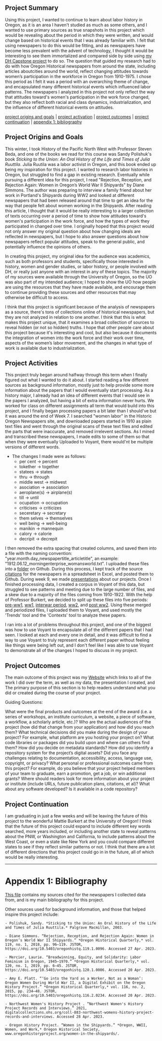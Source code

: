 ## Project Summary 

Using this project, I wanted to continue to learn about labor history in Oregon, as it is an area I haven't studied as much as some others, and I wanted to use primary sources as true snapshots in this project which would be revealing about the period in which they were written, and would change based on historical events that I was already familiar with. I felt that using newspapers to do this would be fitting, and as newspapers have become less prevalent with the advent of technology, I thought it would be interesting to see them immortalized and compared side by side using [my DH Capstone project](https://eng470-s23.github.io/marias_demosite/) to do so. The question that guided my research had to do with how Oregon Historical newspapers from around the state, including articles aboutcities around the world, reflect changing attitudes towards women’s participation in the workforce in Oregon from 1910-1975. I chose this period as I felt it was a period with an overarching theme of change, and encapsulated many different historical events which influenced labor patterns. The newspapers I analyzed in this project not only reflect the way that attitudes toward's women's participation in the work force changed, but they also reflect both racial and class dynamics, industrialization, and the influence of different historical events on attitudes. 

[project origins and goals](https://github.com/eng470-s23/marias_demosite/blob/main/white-paper.md#project-origins-and-goals)   |   [project activation](https://github.com/eng470-s23/marias_demosite/blob/main/white-paper.md#project-activities)   |   [project outcomes](https://github.com/eng470-s23/marias_demosite/blob/main/white-paper.md#project-outcomes)   |   [project continuation](https://github.com/eng470-s23/marias_demosite/blob/main/white-paper.md#project-continuation)   |   [appendix 1: bibliography](https://github.com/eng470-s23/marias_demosite/blob/main/white-paper.md#appendix-1-bibliography)

## Project Origins and Goals

This winter, I took History of the Pacific North West with Professor Steven Beda, and one of the books we read for this course was Sandy Polishuk's book *Sticking to the Union: An Oral History of the Life and Times of Julia Ruuttila*. Julia Ruutila was a labor activist in Oregon, and this book ended up being my inspiration for this project. I wanted to research labor histories in Oregon, but struggled to find a gap in existing research. Eventually while pursuing a different idea for this project, I read "Rejection, Reception, and Rejection Again: Women in Oregon’s World War II Shipyards" by Diane Simmons. The author was preparing to interview a family friend about her work in Portland's Shipyards during WW2 and looked at different newspapers that had been released around that time to get an idea for the way that people felt about women working in the Shipyards. After reading this article, I thought that it would be really interesting to a larger collection of texts occurring over a period of time to show how attitudes toward's women's participation in the work force, and how the types of work they participated in changed over time. I originally hoped that this project would not only answer my original question about how changing ideals are reflected in newspapers, but I hope to also answer questions about how newspapers reflect popular attitudes, speak to the general public, and potentially influence the opinions of others.

In creating this project, my original idea for the audience was academics, such as both professors and students, specifically those interested in history, women and gender studies, or labor history, or people involved with DH, or really just anyone with an interest in any of these topics. The majority of my sources were available through the University of Oregon, so the UO was also part of my intended audience; I hoped to show the UO how people are using the resources that they have made available, and encourage them to continue providing these sources and other resources that may otherwise be difficult to access. 

I think that this project is significant because of the analysis of newspapers as a source, there's tons of collections online of historical newspapers, but they are not analyzed in relation to one another. I think that this is what makes this project unique, that it examines a broad collection of sources to reveal hidden (or not so hidden) truths. I hope that other people care about this project because it's interesting and cool, but also because it documents the integration of women into the work force and their work over time, aspects of the women’s labor movement, and the changes in what type of work is available due to industrialization.

## Project Activities

This project truly began around halfway through this term when I finally figured out what I wanted to do it about. I started reading a few different sources as background information, mostly just to help provide some more information about the papers that I would eventually start processing. As a history major, I already had an idea of different events that I would see in the papers I analyzed, but having a bit of extra information never hurts. We worked for class on different assignments all term that would build into this project, and I finally began processing papers a bit later than I should've but it was around the end of Week 7. I searched "women labor" in the Historic Oregon Newspapers site, and downloaded papers started in 1910 as plain text files and went through the original scans of these text files and edited the parts that were inaccurate, and removed irrelevent sections. As I mined and transcribed these newspapers, I made edits to some of them so that when they were eventually Uploaded to Voyant, there would'nt be multiple versions of different words.

- The changes I made were as follows:
    - per cent -> percent
    - tokether -> together
    - statees -> states
    - thru -> through
    - middle west -> midwest
    - asociation -> association
    - aeroplane(s) -> airplane(s)
    - till -> until
    - ocupation -> occupation
    - criticises -> criticizes
    - seceretary -> secretary
    - them selves -> themselves
    - well being -> well-being
    - manikin -> mannequin
    - calory -> calorie
    - decripit -> decrepit

I then removed the extra spacing that created columns, and saved them into a file with the naming convention: "year.month.day_newspapertitle_articletitle", an example: "1912.06.12_morningenterprise_womansworld.txt". I uploaded these files into a [folder](https://github.com/eng470-s23/marias_demosite/tree/main/data) on Github. During this process, I kept track of the source [citations](/DH-Capstone-Sources.pdf) for the newspapers in a spreadsheet in Excel, and posted them to Github. During week 9, we made [presentations](/presentation.pdf) about our projects. Once I finished processing data, I created a corpus in Voyant of this data, but struggled to see patterns and meeting due to the large number of files, and a skew due to a majority of the files coming from 1910-1922. With the help of Professor Burkert, we decided to split up these files into five periods: [pre-ww1](/preww1), [ww1](/ww1), [interwar period](interwar), [ww2](/ww2), and [post ww2](/postwar). Using these merged and periodized files, I uploaded them to Voyant, and used mostly the 'Trends' tool and the 'Contexts' tool to analyze these papers. 

I ran into a lot of problems throughout this project, and one of the biggest was how to use Voyant to encapsulate all of the different papers that I had seen. I looked at each and every one in detail, and it was difficult to find a way to use Voyant to truly represent each different paper without feeling like things were being left out, and I don't feel like I was able to use Voyant to demonstrate all of the changes I hoped to discuss in my project. 

## Project Outcomes

The main outcome of this project was my [Website](https://eng470-s23.github.io/marias_demosite/) which links to all of the work I did over the term, as well as my data, the presentation I created, and 
The primary purpose of this section is to help readers understand what you did or created during the course of your project.

Guiding Questions:

What were the final products and outcomes at the end of the award (i.e. a series of workshops, an institute curriculum, a website, a piece of software, a workflow, a scholarly article, etc.)?
Who are the actual audiences of the project (how did that change from your application) and how did you reach them?
What technical decisions did you make during the design of your project? For example, what platform are you hosting your project on? What code libraries or packages did you build upon and where can others find them? How did you decide on metadata standards? How did you identify a repository system for the project’s digital assets?
Did you face any challenges relating to documentation, accessibility, access, language use, copyright, or privacy?
What personal or professional outcomes came from this project? For example, do you believe that your project helped members of your team to graduate, earn a promotion, get a job, or win additional grants?
Where should readers look for more information about your project or institute (include URLs, future publication plans, citations, et al)?  What about any software developed?  Is it available in a code repository?

## Project Continuation

I am graduating in just a few weeks and will be leaving the future of this project to the wonderful Mattie Burkert at the University of Oregon! I think that the future of this project could expand to include different key words searched, more years included, or including another state to reveal patterns about the PNW, or Washington and California, to include patterns about the West Coast, or even a state like New York and you could compare different states to see if they reflect similar patterns or not. I think that there are a lot of different directions that this project could go in in the future, all of which would be really interesting.

---

# Appendix 1: Bibliography

[This file](/DH-Capstone-Sources.pdf) contains my sources cited for the newspapers I collected data from, and is my main bibliography for this project. 

Other sources used for background information, and those that helped inspire this project include:

    - Polishuk, Sandy. *Sticking to the Union: An Oral History of the Life and Times of Julia Ruuttila.* Palgrave Macmillan, 2003.
    
    - Diane Simmons. “Rejection, Reception, and Rejection Again: Women in Oregon’s World War II Shipyards.” *Oregon Historical Quarterly,* vol. 119, no. 1, 2018, pp. 96–119. JSTOR, https://doi.org/10.5403/oregonhistq.119.1.0096. Accessed 27 Apr. 2023.
    
    - Mercier, Laurie. “Breadwinning, Equity, and Solidarity: Labor Feminism in Oregon, 1945–1970.” *Oregon Historical Quarterly,* vol. 120, no. 1, 2019, pp. 6–45. JSTOR, https://doi.org/10.5403/oregonhistq.120.1.0006. Accessed 20 Apr. 2023. 

    - Amy E. Platt. “‘Go into the Yard as a Worker, Not as a Woman’: Oregon Women During World War II, a Digital Exhibit on the Oregon History Project.” *Oregon Historical Quarterly,* vol. 116, no. 2, 2015, pp. 234–48. JSTOR, https://doi.org/10.5403/oregonhistq.116.2.0234. Accessed 20 Apr. 2023. 
     
    - Northwest Women's History Project . “Northwest Women's History Project Records and Interviews.” 2021, digitalcollections.ohs.org/coll-883-northwest-womens-history-project-records-and-interviews. Accessed 28 Apr. 2023.
    
    - Oregon History Project. “Women in the Shipyards.” *Oregon, WWII, Women, and Work,* Oregon Historical Society, www.oregonhistoryproject.org/women-in-the-shipyards/. 
    



